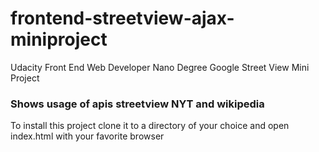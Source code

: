 # frontend-streetview-ajax-miniproject
Udacity Front End Web Developer Nano Degree Google Street View Mini Project
### Shows usage of apis streetview NYT and wikipedia
To install this project clone it to a directory of your choice and
open index.html with your favorite browser

